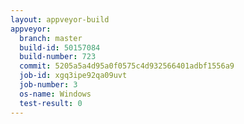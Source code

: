 ```yaml
---
layout: appveyor-build
appveyor:
  branch: master
  build-id: 50157084
  build-number: 723
  commit: 5205a5a4d95a0f0575c4d932566401adbf1556a9
  job-id: xgq3ipe92qa09uvt
  job-number: 3
  os-name: Windows
  test-result: 0
---
```

